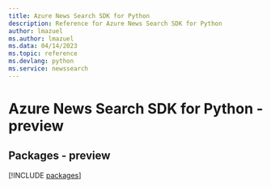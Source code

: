 ```yaml
---
title: Azure News Search SDK for Python
description: Reference for Azure News Search SDK for Python
author: lmazuel
ms.author: lmazuel
ms.data: 04/14/2023
ms.topic: reference
ms.devlang: python
ms.service: newssearch
---
```

# Azure News Search SDK for Python - preview
## Packages - preview
[!INCLUDE [packages](news-search-index.md)]